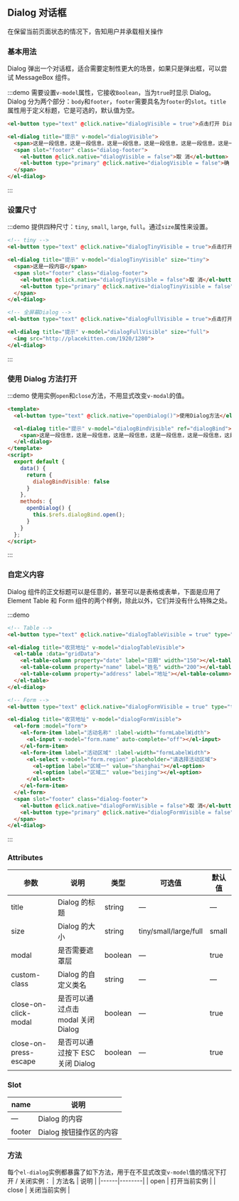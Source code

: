 <script>
  module.exports = {
    data() {
      return {
        gridData: [{
          date: '2016-05-02',
          name: '王小虎',
          address: '上海市普陀区金沙江路 1518 弄'
        }, {
          date: '2016-05-04',
          name: '王小虎',
          address: '上海市普陀区金沙江路 1518 弄'
        }, {
          date: '2016-05-01',
          name: '王小虎',
          address: '上海市普陀区金沙江路 1518 弄'
        }, {
          date: '2016-05-03',
          name: '王小虎',
          address: '上海市普陀区金沙江路 1518 弄'
        }],
        dialogVisible: false,
        dialogTinyVisible: false,
        dialogFullVisible: false,
        dialogStubbornVisible: false,
        dialogTableVisible: false,
        dialogBindVisible: false,
        dialogFormVisible: false,
        form: {
          name: '',
          region: '',
          date1: '',
          date2: '',
          delivery: false,
          type: [],
          resource: '',
          desc: ''
        },
        formLabelWidth: '80px'
      };
    },
    methods: {
      openDialog() {
        this.$refs.dialogBind.open();
      }
    }
  };
</script>

<style>
  .demo-box.demo-dialog {
    .dialog-footer button:first-child {
      margin-right: 10px;
    }
    .full-image {
      width: 100%;
    }
    .el-dialog__wrapper {
      margin: 0;
    }
    .el-input {
      width: 300px;
    }
  }
</style>
## Dialog 对话框
在保留当前页面状态的情况下，告知用户并承载相关操作

### 基本用法

Dialog 弹出一个对话框，适合需要定制性更大的场景，如果只是弹出框，可以尝试 MessageBox 组件。

:::demo 需要设置`v-model`属性，它接收`Boolean`，当为`true`时显示 Dialog。Dialog 分为两个部分：`body`和`footer`，`footer`需要具名为`footer`的`slot`。`title`属性用于定义标题，它是可选的，默认值为空。

```html
<el-button type="text" @click.native="dialogVisible = true">点击打开 Dialog</el-button>

<el-dialog title="提示" v-model="dialogVisible">
  <span>这是一段信息，这是一段信息，这是一段信息，这是一段信息，这是一段信息，这是一段信息，这是一段信息，这是一段信息</span>
  <span slot="footer" class="dialog-footer">
    <el-button @click.native="dialogVisible = false">取 消</el-button>
    <el-button type="primary" @click.native="dialogVisible = false">确 定</el-button>
  </span>
</el-dialog>
```
:::

### 设置尺寸

:::demo 提供四种尺寸：`tiny`, `small`, `large`, `full`。通过`size`属性来设置。

```html
<!-- tiny -->
<el-button type="text" @click.native="dialogTinyVisible = true">点击打开小尺寸 Dialog</el-button>

<el-dialog title="提示" v-model="dialogTinyVisible" size="tiny">
  <span>这是一段内容</span>
  <span slot="footer" class="dialog-footer">
    <el-button @click.native="dialogTinyVisible = false">取 消</el-button>
    <el-button type="primary" @click.native="dialogTinyVisible = false">确 定</el-button>
  </span>
</el-dialog>

<!-- 全屏幕Dialog -->
<el-button type="text" @click.native="dialogFullVisible = true">点击打开全屏幕 Dialog</el-button>

<el-dialog title="提示" v-model="dialogFullVisible" size="full">
  <img src="http://placekitten.com/1920/1280">
</el-dialog>
```
:::

### 使用 Dialog 方法打开

:::demo 使用实例`open`和`close`方法，不用显式改变`v-modal`的值。

```html
<template>
  <el-button type="text" @click.native="openDialog()">使用Dialog方法</el-button>

  <el-dialog title="提示" v-model="dialogBindVisible" ref="dialogBind">
    <span>这是一段信息，这是一段信息，这是一段信息，这是一段信息，这是一段信息，这是一段信息，这是一段信息，这是一段信息</span>
  </el-dialog>
</template>
<script>
  export default {
    data() {
      return {
        dialogBindVisible: false
      }
    },
    methods: {
      openDialog() {
        this.$refs.dialogBind.open();
      }
    }
  };
</script>
```
:::

### 自定义内容

Dialog 组件的正文标题可以是任意的，甚至可以是表格或表单，下面是应用了 Element Table 和 Form 组件的两个样例，除此以外，它们并没有什么特殊之处。

:::demo
```html
<!-- Table -->
<el-button type="text" @click.native="dialogTableVisible = true" type="text">打开嵌套表格的 Dialog</el-button>

<el-dialog title="收货地址" v-model="dialogTableVisible">
  <el-table :data="gridData">
    <el-table-column property="date" label="日期" width="150"></el-table-column>
    <el-table-column property="name" label="姓名" width="200"></el-table-column>
    <el-table-column property="address" label="地址"></el-table-column>
  </el-table>
</el-dialog>

<!-- Form -->
<el-button type="text" @click.native="dialogFormVisible = true" type="text">打开嵌套表单的 Dialog</el-button>

<el-dialog title="收货地址" v-model="dialogFormVisible">
  <el-form :model="form">
    <el-form-item label="活动名称" :label-width="formLabelWidth">
      <el-input v-model="form.name" auto-complete="off"></el-input>
    </el-form-item>
    <el-form-item label="活动区域" :label-width="formLabelWidth">
      <el-select v-model="form.region" placeholder="请选择活动区域">
        <el-option label="区域一" value="shanghai"></el-option>
        <el-option label="区域二" value="beijing"></el-option>
      </el-select>
    </el-form-item>
  </el-form>
  <span slot="footer" class="dialog-footer">
    <el-button @click.native="dialogFormVisible = false">取 消</el-button>
    <el-button type="primary" @click.native="dialogFormVisible = false">确 定</el-button>
  </span>
</el-dialog>
```
:::

### Attributes
| 参数      | 说明          | 类型      | 可选值                           | 默认值  |
|---------- |-------------- |---------- |--------------------------------  |-------- |
| title     | Dialog 的标题 | string    | —                               | —      |
| size      | Dialog 的大小 | string    | tiny/small/large/full | small |
| modal     | 是否需要遮罩层   | boolean   | — | true |
| custom-class      | Dialog 的自定义类名 | string    | — | — |
| close-on-click-modal | 是否可以通过点击 modal 关闭 Dialog | boolean    | — | true |
| close-on-press-escape | 是否可以通过按下 ESC 关闭 Dialog | boolean    | — | true |

### Slot
| name | 说明 |
|------|--------|
| — | Dialog 的内容 |
| footer | Dialog 按钮操作区的内容 |

### 方法
每个`el-dialog`实例都暴露了如下方法，用于在不显式改变`v-model`值的情况下打开 / 关闭实例：
| 方法名 | 说明 |
|------|--------|
| open | 打开当前实例 |
| close | 关闭当前实例 |
